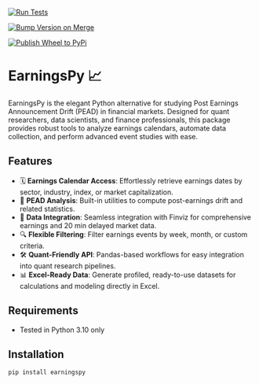 [![Run Tests](https://github.com/c4road/earningspy/actions/workflows/run-tests.yml/badge.svg)](https://github.com/c4road/earningspy/actions/workflows/run-tests.yml)

[![Bump Version on Merge](https://github.com/c4road/earningspy/actions/workflows/bump-version.yml/badge.svg)](https://github.com/c4road/earningspy/actions/workflows/bump-version.yml)

[![Publish Wheel to PyPi](https://github.com/c4road/earningspy/actions/workflows/publish-wheel.yml/badge.svg)](https://github.com/c4road/earningspy/actions/workflows/publish-wheel.yml)

# EarningsPy 📈

EarningsPy is the elegant Python alternative for studying Post Earnings Announcement Drift (PEAD) in financial markets. Designed for quant researchers, data scientists, and finance professionals, this package provides robust tools to analyze earnings calendars, automate data collection, and perform advanced event studies with ease.

## Features

- 🗓️ **Earnings Calendar Access**: Effortlessly retrieve earnings dates by sector, industry, index, or market capitalization.
- 🚀 **PEAD Analysis**: Built-in utilities to compute post-earnings drift and related statistics.
- 🏦 **Data Integration**: Seamless integration with Finviz for comprehensive earnings and 20 min delayed market data.
- 🔍 **Flexible Filtering**: Filter earnings events by week, month, or custom criteria.
- 🛠️ **Quant-Friendly API**: Pandas-based workflows for easy integration into quant research pipelines.
- 📊 **Excel-Ready Data**: Generate profiled, ready-to-use datasets for calculations and modeling directly in Excel.

## Requirements

- Tested in Python 3.10 only


## Installation

```bash
pip install earningspy
```
